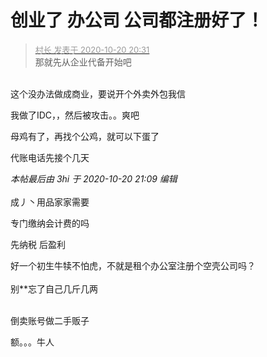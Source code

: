# 创业了 办公司 公司都注册好了！


<div class="quote"><blockquote><font size="2"><a href="https://www.hostloc.com/forum.php?mod=redirect&amp;goto=findpost&amp;pid=9328638&amp;ptid=756527" target="_blank"><font color="#999999">村长 发表于 2020-10-20 20:31</font></a></font><br />
那就先从企业代备开始吧</blockquote></div><br />
这个没办法做成商业，要说开个外卖外包我信

我做了IDC，，然后被攻击。。爽吧

母鸡有了，再找个公鸡，就可以下蛋了<img id="aimg_EWmql" onclick="zoom(this, this.src, 0, 0, 0)" class="zoom" src="https://cdn.jsdelivr.net/gh/hishis/forum-master/public/images/patch.gif" onmouseover="img_onmouseoverfunc(this)" onload="thumbImg(this)" border="0" alt="" />

代账电话先接个几天

<i class="pstatus"> 本帖最后由 3hi 于 2020-10-20 21:09 编辑 </i><br />
<br />
成丿丶用品家家需要<img src="static/image/smiley/default/lol.gif" smilieid="12" border="0" alt="" /> 

专门缴纳会计费的吗

先纳税 后盈利<img src="static/image/smiley/default/lol.gif" smilieid="12" border="0" alt="" />

好一个初生牛犊不怕虎，不就是租个办公室注册个空壳公司吗？<br />
<br />
别**忘了自己几斤几两<br />
<br />


倒卖账号做二手贩子<img src="static/image/smiley/default/lol.gif" smilieid="12" border="0" alt="" />

额。。。牛人
